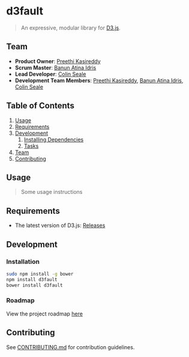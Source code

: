 # d3fault

> An expressive, modular library for [D3.js](https://github.com/mbostock/d3).

## Team

  - __Product Owner__: [Preethi Kasireddy](https://github.com/iam-peekay)
  - __Scrum Master__: [Banun Atina Idris](https://github.com/banunatina)
  - __Lead Developer__: [Colin Seale](https://github.com/ceseale) 
  - __Development Team Members__: [Preethi Kasireddy](https://github.com/iam-peekay), [Banun Atina Idris](https://github.com/banunatina), [Colin Seale](https://github.com/ceseale) 

## Table of Contents

1. [Usage](#Usage)
1. [Requirements](#requirements)
1. [Development](#development)
    1. [Installing Dependencies](#installing-dependencies)
    1. [Tasks](#tasks)
1. [Team](#team)
1. [Contributing](#contributing)

## Usage

> Some usage instructions

## Requirements

- The latest version of D3.js: [Releases](https://github.com/mbostock/d3/releases)

## Development

### Installation 

```sh
sudo npm install -g bower
npm install d3fault
bower install d3fault
```

### Roadmap

View the project roadmap [here](LINK_TO_PROJECT_ISSUES)


## Contributing

See [CONTRIBUTING.md](CONTRIBUTING.md) for contribution guidelines.
